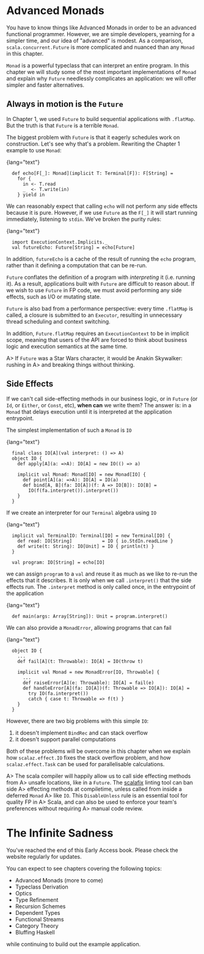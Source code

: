 
# Advanced Monads

You have to know things like Advanced Monads in order to be an advanced
functional programmer. However, we are simple developers, yearning for a simpler
time, and our idea of "advanced" is modest. As a comparison,
`scala.concurrent.Future` is more complicated and nuanced than any `Monad` in
this chapter.

`Monad` is a powerful typeclass that can interpret an entire program. In this
chapter we will study some of the most important implementations of `Monad` and
explain why `Future` needlessly complicates an application: we will offer
simpler and faster alternatives.


## Always in motion is the `Future`

In Chapter 1, we used `Future` to build sequential applications with `.flatMap`.
But the truth is that `Future` is a terrible `Monad`.

The biggest problem with `Future` is that it eagerly schedules work on
construction. Let's see why that's a problem. Rewriting the Chapter 1 example to
use `Monad`:

{lang="text"}
~~~~~~~~
  def echo[F[_]: Monad](implicit T: Terminal[F]): F[String] =
    for {
      in <- T.read
      _  <- T.write(in)
    } yield in
~~~~~~~~

We can reasonably expect that calling `echo` will not perform any side effects
because it is pure. However, if we use `Future` as the `F[_]` it will start
running immediately, listening to `stdin`. We've broken the purity rules:

{lang="text"}
~~~~~~~~
  import ExecutionContext.Implicits._
  val futureEcho: Future[String] = echo[Future]
~~~~~~~~

In addition, `futureEcho` is a cache of the result of running the `echo`
program, rather than it defining a computation that can be re-run.

`Future` conflates the definition of a program with *interpreting* it (i.e.
running it). As a result, applications built with `Future` are difficult to
reason about. If we wish to use `Future` in FP code, we must avoid performing
any side effects, such as I/O or mutating state.

`Future` is also bad from a performance perspective: every time `.flatMap` is
called, a closure is submitted to an `Executor`, resulting in unnecessary thread
scheduling and context switching.

In addition, `Future.flatMap` requires an `ExecutionContext` to be in implicit
scope, meaning that users of the API are forced to think about business logic
and execution semantics at the same time.

A> If `Future` was a Star Wars character, it would be Anakin Skywalker: rushing in
A> and breaking things without thinking.


## Side Effects

If we can't call side-effecting methods in our business logic, or in `Future`
(or `Id`, or `Either`, or `Const`, etc), **when can** we write them? The answer
is: in a `Monad` that delays execution until it is interpreted at the
application entrypoint.

The simplest implementation of such a `Monad` is `IO`

{lang="text"}
~~~~~~~~
  final class IO[A](val interpret: () => A)
  object IO {
    def apply[A](a: =>A): IO[A] = new IO(() => a)
  
    implicit val Monad: Monad[IO] = new Monad[IO] {
      def point[A](a: =>A): IO[A] = IO(a)
      def bind[A, B](fa: IO[A])(f: A => IO[B]): IO[B] =
        IO(f(fa.interpret()).interpret())
    }
  }
~~~~~~~~

If we create an interpreter for our `Terminal` algebra using `IO`

{lang="text"}
~~~~~~~~
  implicit val TerminalIO: Terminal[IO] = new Terminal[IO] {
    def read: IO[String]           = IO { io.StdIn.readLine }
    def write(t: String): IO[Unit] = IO { println(t) }
  }
  
  val program: IO[String] = echo[IO]
~~~~~~~~

we can assign `program` to a `val` and reuse it as much as we like to re-run the
effects that it describes. It is only when we call `.interpret()` that the side
effects run. The `.interpret` method is only called once, in the entrypoint of
the application

{lang="text"}
~~~~~~~~
  def main(args: Array[String]): Unit = program.interpret()
~~~~~~~~

We can also provide a `MonadError`, allowing programs that can fail

{lang="text"}
~~~~~~~~
  object IO {
    ...
    def fail[A](t: Throwable): IO[A] = IO(throw t)
  
    implicit val Monad = new MonadError[IO, Throwable] {
      ...
      def raiseError[A](e: Throwable): IO[A] = fail(e)
      def handleError[A](fa: IO[A])(f: Throwable => IO[A]): IO[A] =
        try IO(fa.interpret())
        catch { case t: Throwable => f(t) }
    }
  }
~~~~~~~~

However, there are two big problems with this simple `IO`:

1.  it doesn't implement `BindRec` and can stack overflow
2.  it doesn't support parallel computations

Both of these problems will be overcome in this chapter when we explain how
`scalaz.effect.IO` fixes the stack overflow problem, and how
`scalaz.effect.Task` can be used for parallelisable calculations.

A> The scala compiler will happily allow us to call side effecting methods from
A> unsafe locations, like in a `Future`. The [scalafix](https://scalacenter.github.io/scalafix/) linting tool can ban side
A> effecting methods at compiletime, unless called from inside a deferred `Monad`
A> like `IO`. This `DisableUnless` rule is an essential tool for quality FP in
A> Scala, and can also be used to enforce your team's preferences without requiring
A> manual code review.


# The Infinite Sadness

You've reached the end of this Early Access book. Please check the
website regularly for updates.

You can expect to see chapters covering the following topics:

-   Advanced Monads (more to come)
-   Typeclass Derivation
-   Optics
-   Type Refinement
-   Recursion Schemes
-   Dependent Types
-   Functional Streams
-   Category Theory
-   Bluffing Haskell

while continuing to build out the example application.


